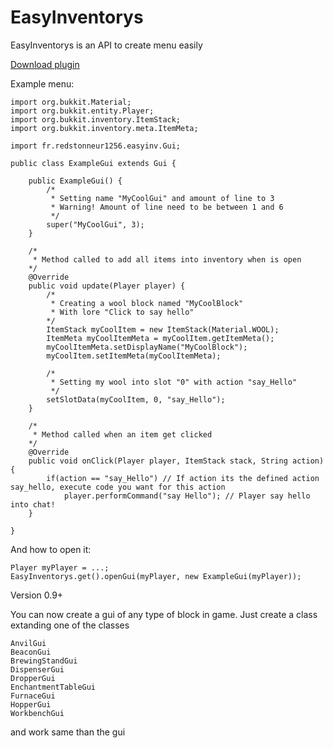 # EasyInventorys

EasyInventorys is an API to create menu easily

[Download plugin](https://www.spigotmc.org/resources/easyinventory.68860/)


Example menu:

```
import org.bukkit.Material;
import org.bukkit.entity.Player;
import org.bukkit.inventory.ItemStack;
import org.bukkit.inventory.meta.ItemMeta;

import fr.redstonneur1256.easyinv.Gui;

public class ExampleGui extends Gui {

	public ExampleGui() {
		/*
		 * Setting name "MyCoolGui" and amount of line to 3 
		 * Warning! Amount of line need to be between 1 and 6
		 */
		super("MyCoolGui", 3);
	}
	
	/*
	 * Method called to add all items into inventory when is open
	*/
	@Override
	public void update(Player player) {
		/* 
		 * Creating a wool block named "MyCoolBlock"
		 * With lore "Click to say hello"
		*/
		ItemStack myCoolItem = new ItemStack(Material.WOOL);
		ItemMeta myCoolItemMeta = myCoolItem.getItemMeta();
		myCoolItemMeta.setDisplayName("MyCoolBlock");
		myCoolItem.setItemMeta(myCoolItemMeta);
		
		/*
		 * Setting my wool into slot "0" with action "say_Hello"
		 */
		setSlotData(myCoolItem, 0, "say_Hello");
	}
	
	/*
	 * Method called when an item get clicked
	*/
	@Override
	public void onClick(Player player, ItemStack stack, String action) {
		if(action == "say_Hello") // If action its the defined action say_hello, execute code you want for this action
			player.performCommand("say Hello"); // Player say hello into chat!
	}
	
}
```

And how to open it:
```
Player myPlayer = ...;
EasyInventorys.get().openGui(myPlayer, new ExampleGui(myPlayer));
```

Version 0.9+

You can now create a gui of any type of block in game. Just create a class extanding one of the classes
```
AnvilGui
BeaconGui
BrewingStandGui
DispenserGui
DropperGui
EnchantmentTableGui
FurnaceGui
HopperGui
WorkbenchGui
```
and work same than the gui
